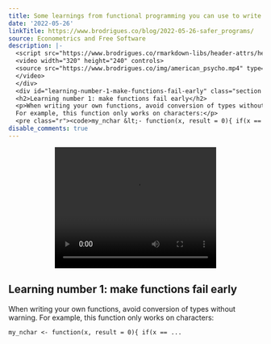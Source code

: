 ```yaml
---
title: Some learnings from functional programming you can use to write safer programs
date: '2022-05-26'
linkTitle: https://www.brodrigues.co/blog/2022-05-26-safer_programs/
source: Econometrics and Free Software
description: |-
  <script src="https://www.brodrigues.co/rmarkdown-libs/header-attrs/header-attrs.js"></script> <div style="text-align:center;">
  <video width="320" height="240" controls>
  <source src="https://www.brodrigues.co/img/american_psycho.mp4" type="video/mp4">
  </video>
  </div>
  <div id="learning-number-1-make-functions-fail-early" class="section level2">
  <h2>Learning number 1: make functions fail early</h2>
  <p>When writing your own functions, avoid conversion of types without warning.
  For example, this function only works on characters:</p>
  <pre class="r"><code>my_nchar &lt;- function(x, result = 0){ if(x == ...
disable_comments: true
---
```

<script src="https://www.brodrigues.co/rmarkdown-libs/header-attrs/header-attrs.js"></script> <div style="text-align:center;">
<video width="320" height="240" controls>
<source src="https://www.brodrigues.co/img/american_psycho.mp4" type="video/mp4">
</video>
</div>
<div id="learning-number-1-make-functions-fail-early" class="section level2">
<h2>Learning number 1: make functions fail early</h2>
<p>When writing your own functions, avoid conversion of types without warning.
For example, this function only works on characters:</p>
<pre class="r"><code>my_nchar &lt;- function(x, result = 0){ if(x == ...